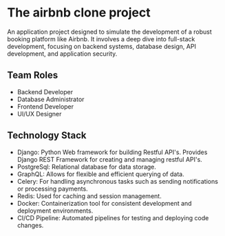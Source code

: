 # The airbnb clone project
An application project designed to simulate the development of a robust booking platform like Airbnb. It involves a deep dive into full-stack development, 
focusing on backend systems, database design, API development, and application security.

## Team Roles
- Backend Developer
- Database Administrator
- Frontend Developer
- UI/UX Designer

## Technology Stack
- Django: Python Web framework for building Restful API's. Provides Django REST Framework for creating and managing restful API's.
- PostgreSql: Relational database for data storage.
- GraphQL: Allows for flexible and efficient querying of data.
- Celery: For handling asynchronous tasks such as sending notifications or processing payments.
- Redis: Used for caching and session management.
- Docker: Containerization tool for consistent development and deployment environments.
- CI/CD Pipeline: Automated pipelines for testing and deploying code changes.
